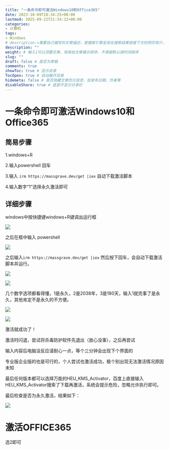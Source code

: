 ```yaml
---
title: "一条命令即可激活Windows10和Office365"
date: 2023-10-09T18:34:25+08:00
lastmod: 2025-09-22T21:54:22+08:00
categories:
- 计算机
tags:
- Windows
# description->需要自己编写的文章描述，是搜索引擎呈现在搜索结果链接下方的网页简介，建议设置
description: ""
weight: # 输入1可以顶置文章，用来给文章展示排序，不填就默认按时间排序
slug: ""
draft: false # 是否为草稿
comments: true
showToc: true # 显示目录
TocOpen: true # 自动展开目录
hidemeta: false # 是否隐藏文章的元信息，如发布日期、作者等
disableShare: true # 底部不显示分享栏
---
```


# 一条命令即可激活Windows10和Office365

## 简易步骤

1.windows+R

2.输入powershell 回车

3.输入 `irm https://massgrave.dev/get |iex` 自动下载激活脚本

4.输入数字“1”选择永久激活即可

## 详细步骤

windows中按快捷键windows+R键调出运行框

![](https://pic3.zhimg.com/80/v2-f8e127973cb3f4ec75ad467a6ca2ab92_1440w.jpg)

之后在框中输入 powershell

![](https://pic3.zhimg.com/80/v2-9849281af53e9d4cce463a1b294d1676_1440w.webp)

之后输入`irm https://massgrave.dev/get |iex`  然后按下回车，会自动下载激活脚本并运行。

![](https://pic4.zhimg.com/80/v2-cd0ac8f75ec0b515862073e79aa1f30f_1440w.webp)

![](https://pic3.zhimg.com/80/v2-f0a8eddb30f1016f8d8d913d66eadd76_1440w.webp)

几个数字选项都看得懂，1是永久，2是2038年，3是180天，输入1就完事了是永久，其他肯定不是永久的不方便。

![](https://pic2.zhimg.com/80/v2-39f047a820960a2789101affe4dcd071_1440w.webp)

![](https://pic1.zhimg.com/80/v2-854f0ce98f0a80da39a5deb34b5f6288_1440w.webp)

激活就成功了！

激活时闪退，尝试将杀毒防护软件先退出（放心没事），之后再尝试

输入内容后电脑没反应请耐心一点，等个三分钟会出现下个界面的

专业版企业版的也是可行的，个人尝试也激活成功，极个别出现无法激活情况原因未知

最后任何版本都可以选择万能的HEU_KMS_Activator，百度上直接输入HEU_KMS_Activator搜索了下载再激活，系统会提示危险，忽略允许执行即可。

最后检查是否为永久激活，结果如下：

![](https://cdn.jsdelivr.net/gh/Rosefinch-Midsummer/MyImagesHost01/img/202310090843901.png)


# 激活OFFICE365

选2即可
